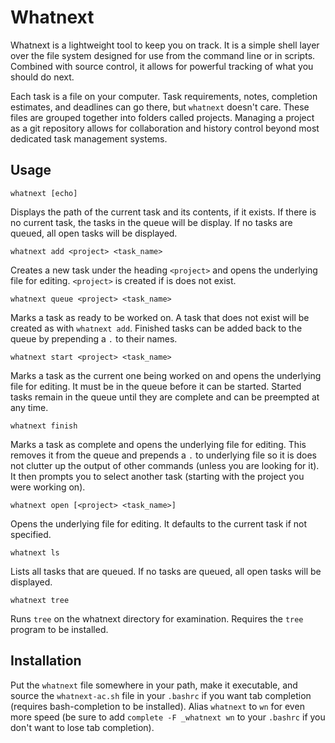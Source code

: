 Whatnext
========

Whatnext is a lightweight tool to keep you on track. It is a simple shell layer
over the file system designed for use from the command line or in scripts.
Combined with source control, it allows for powerful tracking of what you
should do next.

Each task is a file on your computer. Task requirements, notes, completion
estimates, and deadlines can go there, but `whatnext` doesn't care. These files
are grouped together into folders called projects. Managing a project as a git
repository allows for collaboration and history control beyond most dedicated
task management systems.

Usage
-----

```
whatnext [echo]
```
Displays the path of the current task and its contents, if it exists. If there
is no current task, the tasks in the queue will be display. If no tasks are
queued, all open tasks will be displayed.

```
whatnext add <project> <task_name>
```
Creates a new task under the heading `<project>` and opens the underlying file
for editing. `<project>` is created if is does not exist.

```
whatnext queue <project> <task_name>
```
Marks a task as ready to be worked on. A task that does not exist will be
created as with `whatnext add`. Finished tasks can be added back to the queue
by prepending a `.` to their names.

```
whatnext start <project> <task_name>
```
Marks a task as the current one being worked on and opens the underlying file
for editing. It must be in the queue before it can be started. Started tasks
remain in the queue until they are complete and can be preempted at any time.

```
whatnext finish
```
Marks a task as complete and opens the underlying file for editing. This
removes it from the queue and prepends a `.` to underlying file so it is does
not clutter up the output of other commands (unless you are looking for it). It
then prompts you to select another task (starting with the project you were
working on).

```
whatnext open [<project> <task_name>]
```
Opens the underlying file for editing. It defaults to the current task if not
specified.

```
whatnext ls
```
Lists all tasks that are queued. If no tasks are queued, all open tasks will be
displayed.

```
whatnext tree
```
Runs `tree` on the whatnext directory for examination. Requires the `tree`
program to be installed.

Installation
------------

Put the `whatnext` file somewhere in your path, make it executable, and source
the `whatnext-ac.sh` file in your `.bashrc` if you want tab completion
(requires bash-completion to be installed). Alias `whatnext` to `wn` for even
more speed (be sure to add `complete -F _whatnext wn` to your `.bashrc` if you
don't want to lose tab completion).
